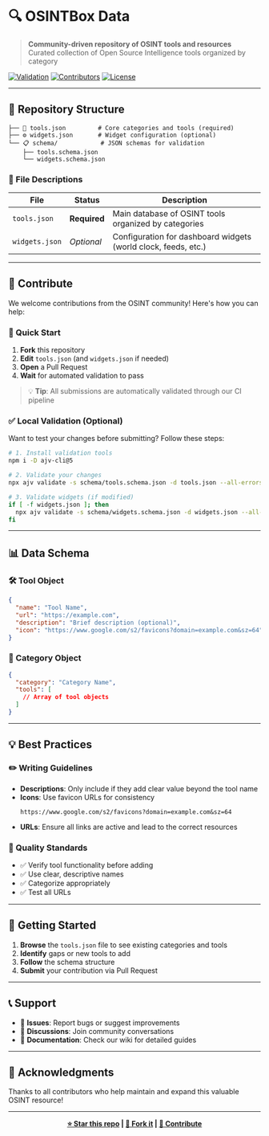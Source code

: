 # 🔍 OSINTBox Data

> **Community-driven repository of OSINT tools and resources**  
> Curated collection of Open Source Intelligence tools organized by category

[![Validation](https://img.shields.io/badge/validation-passing-brightgreen)](https://github.com/vixkram/OSINTBox-data/actions)
[![Contributors](https://img.shields.io/badge/contributors-welcome-blue)](#-contribute)
[![License](https://img.shields.io/badge/license-MIT-green)](LICENSE)

---

## 📁 Repository Structure

```
├── 📄 tools.json         # Core categories and tools (required)
├── ⚙️ widgets.json       # Widget configuration (optional)
└── 📋 schema/            # JSON schemas for validation
    ├── tools.schema.json
    └── widgets.schema.json
```

### 🔧 File Descriptions

| File | Status | Description |
|------|--------|-------------|
| `tools.json` | **Required** | Main database of OSINT tools organized by categories |
| `widgets.json` | *Optional* | Configuration for dashboard widgets (world clock, feeds, etc.) |

---

## 🤝 Contribute

We welcome contributions from the OSINT community! Here's how you can help:

### 📝 Quick Start
1. **Fork** this repository
2. **Edit** `tools.json` (and `widgets.json` if needed)
3. **Open** a Pull Request
4. **Wait** for automated validation to pass

> 💡 **Tip**: All submissions are automatically validated through our CI pipeline

### ✅ Local Validation (Optional)

Want to test your changes before submitting? Follow these steps:

```bash
# 1. Install validation tools
npm i -D ajv-cli@5

# 2. Validate your changes
npx ajv validate -s schema/tools.schema.json -d tools.json --all-errors

# 3. Validate widgets (if modified)
if [ -f widgets.json ]; then 
  npx ajv validate -s schema/widgets.schema.json -d widgets.json --all-errors
fi
```

---

## 📊 Data Schema

### 🛠️ Tool Object
```json
{
  "name": "Tool Name",
  "url": "https://example.com",
  "description": "Brief description (optional)",
  "icon": "https://www.google.com/s2/favicons?domain=example.com&sz=64"
}
```

### 📂 Category Object
```json
{
  "category": "Category Name",
  "tools": [
    // Array of tool objects
  ]
}
```

---

## 💡 Best Practices

### ✏️ Writing Guidelines
- **Descriptions**: Only include if they add clear value beyond the tool name
- **Icons**: Use favicon URLs for consistency
  ```
  https://www.google.com/s2/favicons?domain=example.com&sz=64
  ```
- **URLs**: Ensure all links are active and lead to the correct resources

### 🎯 Quality Standards
- ✅ Verify tool functionality before adding
- ✅ Use clear, descriptive names
- ✅ Categorize appropriately
- ✅ Test all URLs

---

## 🚀 Getting Started

1. **Browse** the `tools.json` file to see existing categories and tools
2. **Identify** gaps or new tools to add
3. **Follow** the schema structure
4. **Submit** your contribution via Pull Request

---

## 📞 Support

- 🐛 **Issues**: Report bugs or suggest improvements
- 💬 **Discussions**: Join community conversations
- 📖 **Documentation**: Check our wiki for detailed guides

---

## 🙏 Acknowledgments

Thanks to all contributors who help maintain and expand this valuable OSINT resource!

---

<div align="center">

**[⭐ Star this repo](https://github.com/your-repo) | [🍴 Fork it](https://github.com/your-repo/fork) | [📝 Contribute](#-contribute)**

</div>